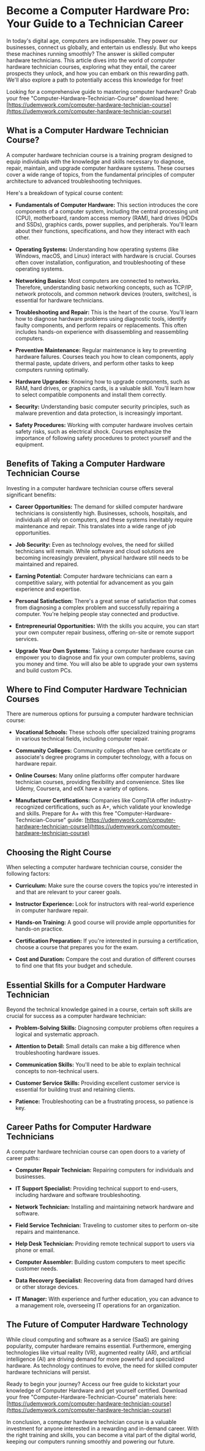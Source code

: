 # Become a Computer Hardware Pro: Your Guide to a Technician Career

In today's digital age, computers are indispensable. They power our businesses, connect us globally, and entertain us endlessly. But who keeps these machines running smoothly? The answer is skilled computer hardware technicians. This article dives into the world of computer hardware technician courses, exploring what they entail, the career prospects they unlock, and how you can embark on this rewarding path.  We'll also explore a path to potentially access this knowledge for free!

Looking for a comprehensive guide to mastering computer hardware?  Grab your free "Computer-Hardware-Technician-Course" download here: [https://udemywork.com/computer-hardware-technician-course](https://udemywork.com/computer-hardware-technician-course)

## What is a Computer Hardware Technician Course?

A computer hardware technician course is a training program designed to equip individuals with the knowledge and skills necessary to diagnose, repair, maintain, and upgrade computer hardware systems. These courses cover a wide range of topics, from the fundamental principles of computer architecture to advanced troubleshooting techniques.

Here's a breakdown of typical course content:

*   **Fundamentals of Computer Hardware:** This section introduces the core components of a computer system, including the central processing unit (CPU), motherboard, random access memory (RAM), hard drives (HDDs and SSDs), graphics cards, power supplies, and peripherals. You'll learn about their functions, specifications, and how they interact with each other.

*   **Operating Systems:** Understanding how operating systems (like Windows, macOS, and Linux) interact with hardware is crucial. Courses often cover installation, configuration, and troubleshooting of these operating systems.

*   **Networking Basics:** Most computers are connected to networks.  Therefore, understanding basic networking concepts, such as TCP/IP, network protocols, and common network devices (routers, switches), is essential for hardware technicians.

*   **Troubleshooting and Repair:** This is the heart of the course.  You'll learn how to diagnose hardware problems using diagnostic tools, identify faulty components, and perform repairs or replacements. This often includes hands-on experience with disassembling and reassembling computers.

*   **Preventive Maintenance:**  Regular maintenance is key to preventing hardware failures.  Courses teach you how to clean components, apply thermal paste, update drivers, and perform other tasks to keep computers running optimally.

*   **Hardware Upgrades:** Knowing how to upgrade components, such as RAM, hard drives, or graphics cards, is a valuable skill.  You'll learn how to select compatible components and install them correctly.

*   **Security:**  Understanding basic computer security principles, such as malware prevention and data protection, is increasingly important.

*   **Safety Procedures:** Working with computer hardware involves certain safety risks, such as electrical shock.  Courses emphasize the importance of following safety procedures to protect yourself and the equipment.

## Benefits of Taking a Computer Hardware Technician Course

Investing in a computer hardware technician course offers several significant benefits:

*   **Career Opportunities:**  The demand for skilled computer hardware technicians is consistently high.  Businesses, schools, hospitals, and individuals all rely on computers, and these systems inevitably require maintenance and repair.  This translates into a wide range of job opportunities.

*   **Job Security:**  Even as technology evolves, the need for skilled technicians will remain. While software and cloud solutions are becoming increasingly prevalent, physical hardware still needs to be maintained and repaired.

*   **Earning Potential:** Computer hardware technicians can earn a competitive salary, with potential for advancement as you gain experience and expertise.

*   **Personal Satisfaction:**  There's a great sense of satisfaction that comes from diagnosing a complex problem and successfully repairing a computer.  You're helping people stay connected and productive.

*   **Entrepreneurial Opportunities:**  With the skills you acquire, you can start your own computer repair business, offering on-site or remote support services.

*   **Upgrade Your Own Systems:** Taking a computer hardware course can empower you to diagnose and fix your own computer problems, saving you money and time. You will also be able to upgrade your own systems and build custom PCs.

## Where to Find Computer Hardware Technician Courses

There are numerous options for pursuing a computer hardware technician course:

*   **Vocational Schools:** These schools offer specialized training programs in various technical fields, including computer repair.

*   **Community Colleges:** Community colleges often have certificate or associate's degree programs in computer technology, with a focus on hardware repair.

*   **Online Courses:** Many online platforms offer computer hardware technician courses, providing flexibility and convenience. Sites like Udemy, Coursera, and edX have a variety of options.

*   **Manufacturer Certifications:**  Companies like CompTIA offer industry-recognized certifications, such as A+, which validate your knowledge and skills. Prepare for A+ with this free "Computer-Hardware-Technician-Course" guide: [https://udemywork.com/computer-hardware-technician-course](https://udemywork.com/computer-hardware-technician-course)

## Choosing the Right Course

When selecting a computer hardware technician course, consider the following factors:

*   **Curriculum:**  Make sure the course covers the topics you're interested in and that are relevant to your career goals.

*   **Instructor Experience:**  Look for instructors with real-world experience in computer hardware repair.

*   **Hands-on Training:**  A good course will provide ample opportunities for hands-on practice.

*   **Certification Preparation:**  If you're interested in pursuing a certification, choose a course that prepares you for the exam.

*   **Cost and Duration:**  Compare the cost and duration of different courses to find one that fits your budget and schedule.

## Essential Skills for a Computer Hardware Technician

Beyond the technical knowledge gained in a course, certain soft skills are crucial for success as a computer hardware technician:

*   **Problem-Solving Skills:**  Diagnosing computer problems often requires a logical and systematic approach.

*   **Attention to Detail:**  Small details can make a big difference when troubleshooting hardware issues.

*   **Communication Skills:**  You'll need to be able to explain technical concepts to non-technical users.

*   **Customer Service Skills:**  Providing excellent customer service is essential for building trust and retaining clients.

*   **Patience:**  Troubleshooting can be a frustrating process, so patience is key.

## Career Paths for Computer Hardware Technicians

A computer hardware technician course can open doors to a variety of career paths:

*   **Computer Repair Technician:**  Repairing computers for individuals and businesses.

*   **IT Support Specialist:**  Providing technical support to end-users, including hardware and software troubleshooting.

*   **Network Technician:**  Installing and maintaining network hardware and software.

*   **Field Service Technician:**  Traveling to customer sites to perform on-site repairs and maintenance.

*   **Help Desk Technician:**  Providing remote technical support to users via phone or email.

*   **Computer Assembler:**  Building custom computers to meet specific customer needs.

*   **Data Recovery Specialist:**  Recovering data from damaged hard drives or other storage devices.

*   **IT Manager:**  With experience and further education, you can advance to a management role, overseeing IT operations for an organization.

## The Future of Computer Hardware Technology

While cloud computing and software as a service (SaaS) are gaining popularity, computer hardware remains essential. Furthermore, emerging technologies like virtual reality (VR), augmented reality (AR), and artificial intelligence (AI) are driving demand for more powerful and specialized hardware. As technology continues to evolve, the need for skilled computer hardware technicians will persist.

Ready to begin your journey?  Access our free guide to kickstart your knowledge of Computer Hardware and get yourself certified. Download your free "Computer-Hardware-Technician-Course" materials here: [https://udemywork.com/computer-hardware-technician-course](https://udemywork.com/computer-hardware-technician-course)

In conclusion, a computer hardware technician course is a valuable investment for anyone interested in a rewarding and in-demand career. With the right training and skills, you can become a vital part of the digital world, keeping our computers running smoothly and powering our future.
